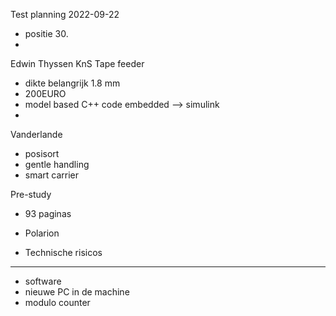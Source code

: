 Test planning 2022-09-22
- positie 30.
- 

Edwin Thyssen
KnS 
Tape feeder
- dikte belangrijk 1.8 mm
- 200EURO
- model based C++ code embedded --> simulink
- 

Vanderlande
- posisort 
- gentle handling
- smart carrier


Pre-study
- 93 paginas
- Polarion

- Technische risicos
-----------------------------------------------

- software
- nieuwe PC in de machine 
- modulo counter
